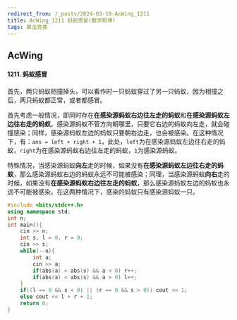 ```yaml
---
redirect_from: /_posts/2024-03-19-AcWing_1211
title: AcWing_1211 蚂蚁感冒(数学规律)
tags: 算法竞赛
---
```


## AcWing

#### 1211. 蚂蚁感冒

首先，两只蚂蚁相撞掉头，可以看作时一只蚂蚁穿过了另一只蚂蚁，因为相撞之后，两只蚂蚁都正常，或者都感冒。

首先考虑一般情况，即同时存在**在感染源蚂蚁右边往左走的蚂蚁**和**在感染源蚂蚁左边往右走的蚂蚁**。感染源蚂蚁不管方向朝哪里，只要它右边的蚂蚁向左走，就会碰撞感染；同样，感染源蚂蚁左边的蚂蚁只要朝右边走，也会被感染。在这种情况下，有：`ans = left + right + 1`，此处，`left`为在感染源蚂蚁左边往右走的蚂蚁，`right`为在感染源蚂蚁右边往左走的蚂蚁，`1`为感染源蚂蚁。

特殊情况，当感染源蚂蚁**向左**走的时候，如果没有**在感染源蚂蚁左边往右走的蚂蚁**，那么感染源蚂蚁右边的蚂蚁永远不可能被感染；同理，当感染源蚂蚁**向右**走的时候，如果没有**在感染源蚂蚁右边往左走的蚂蚁**，那么感染源蚂蚁左边的蚂蚁也永远不可能被感染。在这两种情况下，感染的蚂蚁只有感染源蚂蚁一只。

```cpp
#include <bits/stdc++.h>
using namespace std;
int n;
int main(){
    cin >> n;
    int s, l = 0, r = 0;
    cin >> s;
    while(--n){
        int a;
        cin >> a;
        if(abs(a) > abs(s) && a < 0) r++;
        if(abs(a) < abs(s) && a > 0) l++;
    }
    if((l == 0 && s < 0) || (r == 0 && s > 0)) cout << 1;
    else cout << l + r + 1;
    return 0;
}
```
